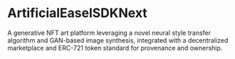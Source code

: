 # ArtificialEaselSDKNext
A generative NFT art platform leveraging a novel neural style transfer algorithm and GAN-based image synthesis, integrated with a decentralized marketplace and ERC-721 token standard for provenance and ownership.

